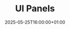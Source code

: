 ---
title: "UI Panels"
description: "Individual Web UI panel components"
icon: "dashboard"
date: "2025-05-25T16:00:00+01:00"
lastmod: "2025-05-25T16:00:00+01:00"
draft: false
toc: true
weight: 420
---